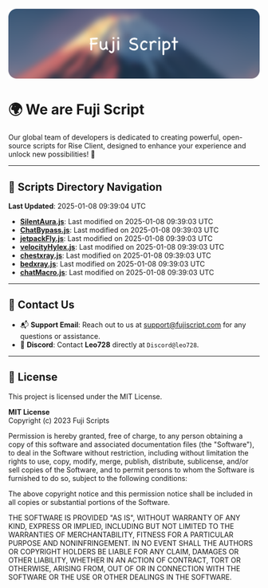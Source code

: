 ![Banner](.github/b.webp)

# 🌍 **We are Fuji Script**

Our global team of developers is dedicated to creating powerful, open-source scripts for Rise Client, designed to enhance your experience and unlock new possibilities! 🌟

---
<!-- SCRIPTS_NAVIGATION_START -->
## 📂 **Scripts Directory Navigation**

**Last Updated**: 2025-01-08 09:39:04 UTC

- **[SilentAura.js](scripts/SilentAura.js)**: Last modified on 2025-01-08 09:39:03 UTC
- **[ChatBypass.js](scripts/ChatBypass.js)**: Last modified on 2025-01-08 09:39:03 UTC
- **[jetpackFly.js](scripts/jetpackFly.js)**: Last modified on 2025-01-08 09:39:03 UTC
- **[velocityHylex.js](scripts/velocityHylex.js)**: Last modified on 2025-01-08 09:39:03 UTC
- **[chestxray.js](scripts/chestxray.js)**: Last modified on 2025-01-08 09:39:03 UTC
- **[bedxray.js](scripts/bedxray.js)**: Last modified on 2025-01-08 09:39:03 UTC
- **[chatMacro.js](scripts/chatMacro.js)**: Last modified on 2025-01-08 09:39:03 UTC

<!-- SCRIPTS_NAVIGATION_END -->

---

## 💬 **Contact Us**  
- 📬 **Support Email**: Reach out to us at [support@fujiscript.com](mailto:support@fujiscript.com) for any questions or assistance.  
- 💬 **Discord**: Contact **Leo728** directly at `Discord@leo728`.

---

## 📜 **License**

This project is licensed under the MIT License.  

**MIT License**  
Copyright (c) 2023 Fuji Scripts  

Permission is hereby granted, free of charge, to any person obtaining a copy of this software and associated documentation files (the "Software"), to deal in the Software without restriction, including without limitation the rights to use, copy, modify, merge, publish, distribute, sublicense, and/or sell copies of the Software, and to permit persons to whom the Software is furnished to do so, subject to the following conditions:  

The above copyright notice and this permission notice shall be included in all copies or substantial portions of the Software.  

THE SOFTWARE IS PROVIDED "AS IS", WITHOUT WARRANTY OF ANY KIND, EXPRESS OR IMPLIED, INCLUDING BUT NOT LIMITED TO THE WARRANTIES OF MERCHANTABILITY, FITNESS FOR A PARTICULAR PURPOSE AND NONINFRINGEMENT. IN NO EVENT SHALL THE AUTHORS OR COPYRIGHT HOLDERS BE LIABLE FOR ANY CLAIM, DAMAGES OR OTHER LIABILITY, WHETHER IN AN ACTION OF CONTRACT, TORT OR OTHERWISE, ARISING FROM, OUT OF OR IN CONNECTION WITH THE SOFTWARE OR THE USE OR OTHER DEALINGS IN THE SOFTWARE.  
